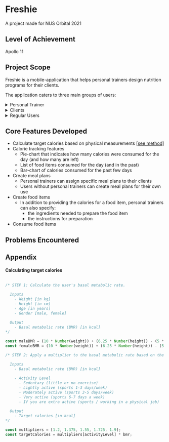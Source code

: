 # Freshie
A project made for NUS Orbital 2021
  
## Level of Achievement
Apollo 11
  
## Project Scope
Freshie is a mobile-application that helps personal trainers design nutrition programs for their clients.

The application caters to three main groups of users: 

<details>
  <summary>Personal Trainer</summary>
  
  ### Signing up
  After a personal trainer creates an account, he will be assigned a code that he can give to his clients to sign up with the application.
  
### Home Page
  Upon signing in, three main sections will be shown:
  
#### Clients
  > In this section, a personal trainer can access the relevant information for his clients, including:
  > - Meal plans assigned to the client
  > - Physical measurements (height, weight, etc)
  > - Target calories for the client
  
#### Meal Plans
  > In this section, a personal trainer can create a meal plan, assign it to a specific client, and make the necessary changes to it as needed.
  > 
  > A meal plan contains the following:
  > - The total calories for the food items contained in it
  > - The food items
  > To add variety to his client's nutrition plan and ensure better adherence, the application allows personal trainers to create multiple meal plans for the same client.
  
#### Food Items
  > In this section, a personal trainer can create a food item. In addition to specifying how many calories it provides, he can also provide his client with information on:
  > - the ingredients needed to prepare it
  > - the steps to follow to prepare it
</details>


<details>
  <summary>Clients</summary>
  
### Signing up
During sign-up, a client can provide his personal trainer's referral code to associate their accounts.
  
### Home Page
After signing in, a client will be sent to the Home page, with 3 main components:
  - A pie-chart showing how many calories were consumed (and how many are left)
  - A section with a history of food items consumed for the day (and the past)
  - A bar-chart showing the total-calories consumed for each day of the current week

At meal times, a client can decide what to eat by navigating to three main sections:

#### Meal Plans
  > In this section, a client can view the customized meal plans made for him by his personal-trainer. 
  > Information on how to and what is needed to prepare the food items can also be accessed here.

#### Custom Food Items
  > Although it is an ideal outcome, it would be unrealistic to expect a client to follow the prescribed meal-plan all the time. 
  > 
  > Hence, the application also allows clients to create their own food items.

#### Favorites
  > This section holds the food items that a client has marked as a personal favorite.
</details>

<details>
  <summary>Regular Users</summary>
  
### Functionality
By and large, users without a personal trainer will be able to use the application much like a client of a personal trainer would, with the exception that they have to create their own meal plans instead.
</details>

## Core Features Developed
  - Calculate target calories based on physical measurements [[see method]](#calculating-target-calories)
  - Calorie tracking features
      - Pie-chart that indicates how many calories were consumed for the day (and how many are left)
      - List of food items consumed for the day (and in the past)
      - Bar-chart of calories consumed for the past few days
  - Create meal plans
      - Personal trainers can assign specific meal plans to their clients
      - Users without personal trainers can create meal plans for their own use
  - Create food items
     - In addition to providing the calories for a food item, personal trainers can also specify:
         - the ingredients needed to prepare the food item
         - the instructions for preparation
  - Consume food items

## Problems Encountered


## Appendix

#### Calculating target calories
``` Javascript

/* STEP 1: Calculate the user's basal metabolic rate.

  Inputs
    - Weight [in kg]
    - Height [in cm]
    - Age [in years]
    - Gender [male, female]
  
  Output
    - Basal metabolic rate (BMR) [in kcal]
*/

const maleBMR = (10 * Number(weight)) + (6.25 * Number(height)) - (5 * Number(age)) + 5;
const femaleBMR = (10 * Number(weight)) + (6.25 * Number(height)) - (5 * Number(age)) - 161;

/* STEP 2: Apply a multiplier to the basal metabolic rate based on the user's activity level.

  Inputs
    - Basal metabolic rate (BMR) [in kcal]
    
    - Activity Level
      - Sedentary (little or no exercise)
      - Lightly active (sports 1-3 days/week)
      - Moderately active (sports 3-5 days/week)
      - Very active (sports 6-7 days a week)
      - If you are extra active (sports / working in a physical job)
  
  Output
    - Target calories [in kcal]
*/

const multipliers = [1.2, 1.375, 1.55, 1.725, 1.9];
const targetCalories = multipliers[activityLevel] * bmr;

```
